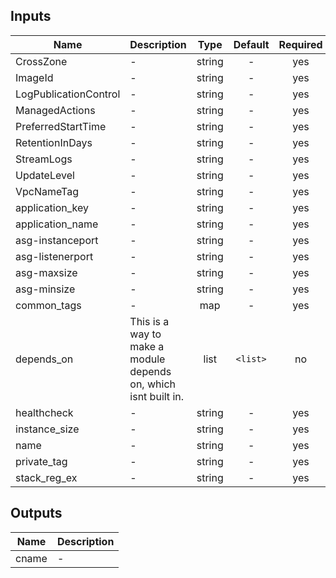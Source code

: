 ## Inputs

| Name | Description | Type | Default | Required |
|------|-------------|:----:|:-----:|:-----:|
| CrossZone | - | string | - | yes |
| ImageId | - | string | - | yes |
| LogPublicationControl | - | string | - | yes |
| ManagedActions | - | string | - | yes |
| PreferredStartTime | - | string | - | yes |
| RetentionInDays | - | string | - | yes |
| StreamLogs | - | string | - | yes |
| UpdateLevel | - | string | - | yes |
| VpcNameTag | - | string | - | yes |
| application_key | - | string | - | yes |
| application_name | - | string | - | yes |
| asg-instanceport | - | string | - | yes |
| asg-listenerport | - | string | - | yes |
| asg-maxsize | - | string | - | yes |
| asg-minsize | - | string | - | yes |
| common_tags | - | map | - | yes |
| depends_on | This is a way to make a module depends on, which isnt built in. | list | `<list>` | no |
| healthcheck | - | string | - | yes |
| instance_size | - | string | - | yes |
| name | - | string | - | yes |
| private_tag | - | string | - | yes |
| stack_reg_ex | - | string | - | yes |

## Outputs

| Name | Description |
|------|-------------|
| cname | - |

